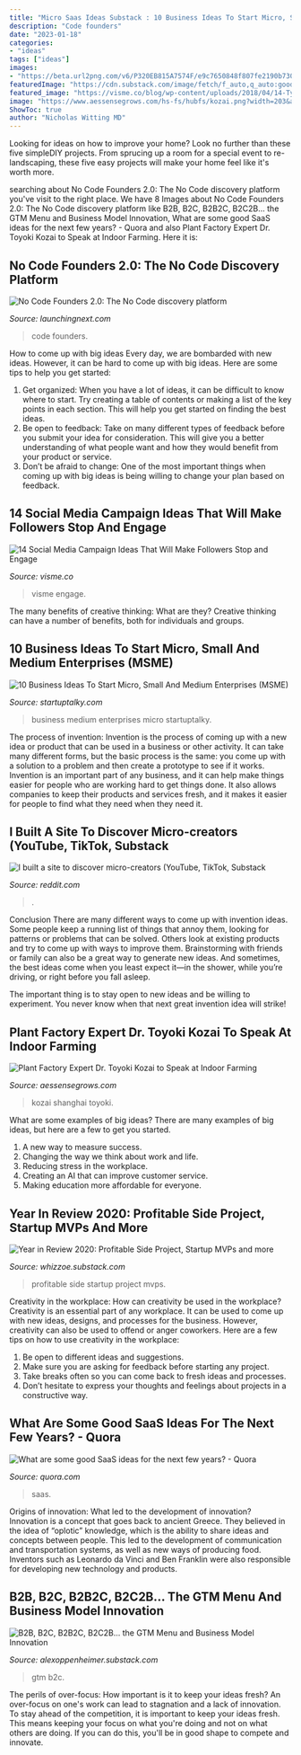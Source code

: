 ```yaml
---
title: "Micro Saas Ideas Substack : 10 Business Ideas To Start Micro, Small And Medium Enterprises (msme)"
description: "Code founders"
date: "2023-01-18"
categories:
- "ideas"
tags: ["ideas"]
images:
- "https://beta.url2png.com/v6/P320EB815A7574F/e9c7650848f807fe2190b7300f05f1fe/png/?url=https:%2F%2Fnocodefounders.com%2F&amp;force=false&amp;fullpage=false&amp;thumbnail_max_width=1200&amp;viewport=1280x1024"
featuredImage: "https://cdn.substack.com/image/fetch/f_auto,q_auto:good,fl_progressive:steep/https://bucketeer-e05bbc84-baa3-437e-9518-adb32be77984.s3.amazonaws.com/public/images/97a54bdd-239d-49a4-b4ea-88adbf3150e2_1600x850.png"
featured_image: "https://visme.co/blog/wp-content/uploads/2018/04/14-Types-of-Social-Media-Graphics-That-Will-Make-Your-Followers-Stop-and-Engage-Further-ideas.png"
image: "https://www.aessensegrows.com/hs-fs/hubfs/kozai.png?width=203&amp;height=269&amp;name=kozai.png"
ShowToc: true
author: "Nicholas Witting MD"
---
```



Looking for ideas on how to improve your home? Look no further than these five simpleDIY projects. From sprucing up a room for a special event to re-landscaping, these five easy projects will make your home feel like it's worth more.

	

		
searching about No Code Founders 2.0: The No Code discovery platform you've visit to the right place. We have 8 Images about No Code Founders 2.0: The No Code discovery platform like B2B, B2C, B2B2C, B2C2B... the GTM Menu and Business Model Innovation, What are some good SaaS ideas for the next few years? - Quora and also Plant Factory Expert Dr. Toyoki Kozai to Speak at Indoor Farming. Here it is:
		
    
## No Code Founders 2.0: The No Code Discovery Platform

<img loading=lazy src="https://beta.url2png.com/v6/P320EB815A7574F/e9c7650848f807fe2190b7300f05f1fe/png/?url=https:%2F%2Fnocodefounders.com%2F&amp;force=false&amp;fullpage=false&amp;thumbnail_max_width=1200&amp;viewport=1280x1024" onerror="this.onerror=null;this.src='https://tse1.mm.bing.net/th?id=OIP.Q_nibzQTH9rb8msp1L0AdgHaF7&amp;pid=15.1';" alt="No Code Founders 2.0: The No Code discovery platform">

_Source: launchingnext.com_

>code founders. 

	

How to come up with big ideas
Every day, we are bombarded with new ideas. However, it can be hard to come up with big ideas. Here are some tips to help you get started: 
1. Get organized: When you have a lot of ideas, it can be difficult to know where to start. Try creating a table of contents or making a list of the key points in each section. This will help you get started on finding the best ideas. 
2. Be open to feedback: Take on many different types of feedback before you submit your idea for consideration. This will give you a better understanding of what people want and how they would benefit from your product or service. 
3. Don’t be afraid to change: One of the most important things when coming up with big ideas is being willing to change your plan based on feedback.

    
## 14 Social Media Campaign Ideas That Will Make Followers Stop And Engage

<img loading=lazy src="https://visme.co/blog/wp-content/uploads/2018/04/14-Types-of-Social-Media-Graphics-That-Will-Make-Your-Followers-Stop-and-Engage-Further-ideas.png" onerror="this.onerror=null;this.src='https://tse2.mm.bing.net/th?id=OIP.l2-OG2QUKBdr07_HHpZfKgHaEP&amp;pid=15.1';" alt="14 Social Media Campaign Ideas That Will Make Followers Stop and Engage">

_Source: visme.co_

>visme engage. 

	

The many benefits of creative thinking: What are they?
Creative thinking can have a number of benefits, both for individuals and groups.

    
## 10 Business Ideas To Start Micro, Small And Medium Enterprises (MSME)

<img loading=lazy src="https://cdn.startuptalky.com/2020/05/10-business-ideas-to-start-micro--small-and-medium-enterprises_startuptalky-min--1-.jpg" onerror="this.onerror=null;this.src='https://tse1.mm.bing.net/th?id=OIP.ZK3ztgMOWMWsFhr14O4_KwHaEK&amp;pid=15.1';" alt="10 Business Ideas To Start Micro, Small And Medium Enterprises (MSME)">

_Source: startuptalky.com_

>business medium enterprises micro startuptalky. 

	

The process of invention:
Invention is the process of coming up with a new idea or product that can be used in a business or other activity. It can take many different forms, but the basic process is the same: you come up with a solution to a problem and then create a prototype to see if it works.
Invention is an important part of any business, and it can help make things easier for people who are working hard to get things done. It also allows companies to keep their products and services fresh, and it makes it easier for people to find what they need when they need it.

    
## I Built A Site To Discover Micro-creators (YouTube, TikTok, Substack

<img loading=lazy src="https://preview.redd.it/we-made-just-a-simplified-easy-way-to-call-urls-v0-w2spy03ps2q91.png?width=1080&amp;crop=smart&amp;auto=webp&amp;s=1b6f460c40421de38eda081c78be59a8be209401" onerror="this.onerror=null;this.src='https://tse4.mm.bing.net/th?id=OIP.trF2TPvvepXoUsgHaWQf4gHaD4&amp;pid=15.1';" alt="I built a site to discover micro-creators (YouTube, TikTok, Substack">

_Source: reddit.com_

>. 

	

Conclusion
There are many different ways to come up with invention ideas. Some people keep a running list of things that annoy them, looking for patterns or problems that can be solved. Others look at existing products and try to come up with ways to improve them.
 Brainstorming with friends or family can also be a great way to generate new ideas. And sometimes, the best ideas come when you least expect it—in the shower, while you’re driving, or right before you fall asleep.

The important thing is to stay open to new ideas and be willing to experiment. You never know when that next great invention idea will strike!

    
## Plant Factory Expert Dr. Toyoki Kozai To Speak At Indoor Farming

<img loading=lazy src="https://www.aessensegrows.com/hs-fs/hubfs/kozai.png?width=203&amp;height=269&amp;name=kozai.png" onerror="this.onerror=null;this.src='https://tse3.mm.bing.net/th?id=OIP.YBap92FCfH-0IggusNnHEgAAAA&amp;pid=15.1';" alt="Plant Factory Expert Dr. Toyoki Kozai to Speak at Indoor Farming">

_Source: aessensegrows.com_

>kozai shanghai toyoki. 

	

What are some examples of big ideas?
There are many examples of big ideas, but here are a few to get you started. 
1. A new way to measure success. 
2. Changing the way we think about work and life. 
3. Reducing stress in the workplace. 
4. Creating an AI that can improve customer service. 
5. Making education more affordable for everyone.

    
## Year In Review 2020: Profitable Side Project, Startup MVPs And More

<img loading=lazy src="https://cdn.substack.com/image/fetch/f_auto,q_auto:good,fl_progressive:steep/https://bucketeer-e05bbc84-baa3-437e-9518-adb32be77984.s3.amazonaws.com/public/images/97a54bdd-239d-49a4-b4ea-88adbf3150e2_1600x850.png" onerror="this.onerror=null;this.src='https://tse4.mm.bing.net/th?id=OIP.cV05_yPiZH5BzlwOCL90QgHaD7&amp;pid=15.1';" alt="Year in Review 2020: Profitable Side Project, Startup MVPs and more">

_Source: whizzoe.substack.com_

>profitable side startup project mvps. 

	

Creativity in the workplace: How can creativity be used in the workplace?
Creativity is an essential part of any workplace. It can be used to come up with new ideas, designs, and processes for the business. However, creativity can also be used to offend or anger coworkers. Here are a few tips on how to use creativity in the workplace: 
1. Be open to different ideas and suggestions.
2. Make sure you are asking for feedback before starting any project. 
3. Take breaks often so you can come back to fresh ideas and processes. 
4. Don’t hesitate to express your thoughts and feelings about projects in a constructive way.

    
## What Are Some Good SaaS Ideas For The Next Few Years? - Quora

<img loading=lazy src="https://qph.fs.quoracdn.net/main-qimg-f79f079499963448bde6b3925ea5c082" onerror="this.onerror=null;this.src='https://tse3.mm.bing.net/th?id=OIP.958HlJmWNEi95rOSXqXAggHaE7&amp;pid=15.1';" alt="What are some good SaaS ideas for the next few years? - Quora">

_Source: quora.com_

>saas. 

	

Origins of innovation: What led to the development of innovation?
Innovation is a concept that goes back to ancient Greece. They believed in the idea of “oplotic” knowledge, which is the ability to share ideas and concepts between people. This led to the development of communication and transportation systems, as well as new ways of producing food. Inventors such as Leonardo da Vinci and Ben Franklin were also responsible for developing new technology and products.

    
## B2B, B2C, B2B2C, B2C2B... The GTM Menu And Business Model Innovation

<img loading=lazy src="https://cdn.substack.com/image/fetch/w_1456,c_limit,f_auto,q_auto:good,fl_progressive:steep/https://bucketeer-e05bbc84-baa3-437e-9518-adb32be77984.s3.amazonaws.com/public/images/0f8bb770-c832-45b1-b6c2-3a7527de90e4_6720x4480.jpeg" onerror="this.onerror=null;this.src='https://tse1.mm.bing.net/th?id=OIP.iEN-qDToED6i9MX2WQbBrwHaE8&amp;pid=15.1';" alt="B2B, B2C, B2B2C, B2C2B... the GTM Menu and Business Model Innovation">

_Source: alexoppenheimer.substack.com_

>gtm b2c. 

	

The perils of over-focus: How important is it to keep your ideas fresh?
An over-focus on one's work can lead to stagnation and a lack of innovation. To stay ahead of the competition, it is important to keep your ideas fresh. This means keeping your focus on what you're doing and not on what others are doing. If you can do this, you'll be in good shape to compete and innovate.


